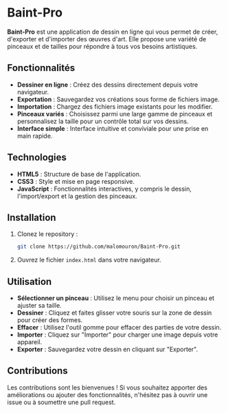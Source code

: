 # Baint-Pro

**Baint-Pro** est une application de dessin en ligne qui vous permet de créer, d'exporter et d'importer des œuvres d'art. Elle propose une variété de pinceaux et de tailles pour répondre à tous vos besoins artistiques.

## Fonctionnalités

- **Dessiner en ligne** : Créez des dessins directement depuis votre navigateur.
- **Exportation** : Sauvegardez vos créations sous forme de fichiers image.
- **Importation** : Chargez des fichiers image existants pour les modifier.
- **Pinceaux variés** : Choisissez parmi une large gamme de pinceaux et personnalisez la taille pour un contrôle total sur vos dessins.
- **Interface simple** : Interface intuitive et conviviale pour une prise en main rapide.

## Technologies

- **HTML5** : Structure de base de l'application.
- **CSS3** : Style et mise en page responsive.
- **JavaScript** : Fonctionnalités interactives, y compris le dessin, l'import/export et la gestion des pinceaux.

## Installation

1. Clonez le repository :
   ```bash
   git clone https://github.com/malomouron/Baint-Pro.git
   ```

2. Ouvrez le fichier `index.html` dans votre navigateur.

## Utilisation

- **Sélectionner un pinceau** : Utilisez le menu pour choisir un pinceau et ajuster sa taille.
- **Dessiner** : Cliquez et faites glisser votre souris sur la zone de dessin pour créer des formes.
- **Effacer** : Utilisez l'outil gomme pour effacer des parties de votre dessin.
- **Importer** : Cliquez sur "Importer" pour charger une image depuis votre appareil.
- **Exporter** : Sauvegardez votre dessin en cliquant sur "Exporter".

## Contributions

Les contributions sont les bienvenues ! Si vous souhaitez apporter des améliorations ou ajouter des fonctionnalités, n'hésitez pas à ouvrir une issue ou à soumettre une pull request.
